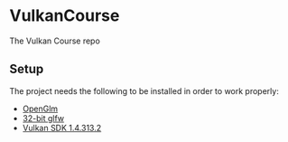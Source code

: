 # VulkanCourse
The Vulkan Course repo

## Setup

The project needs the following to be installed in order to work properly:
+ [OpenGlm](https://glm.g-truc.net)
+ [32-bit glfw](https://www.glfw.org/download.html)
+ [Vulkan SDK 1.4.313.2](https://vulkan.lunarg.com/sdk/home#windows)
